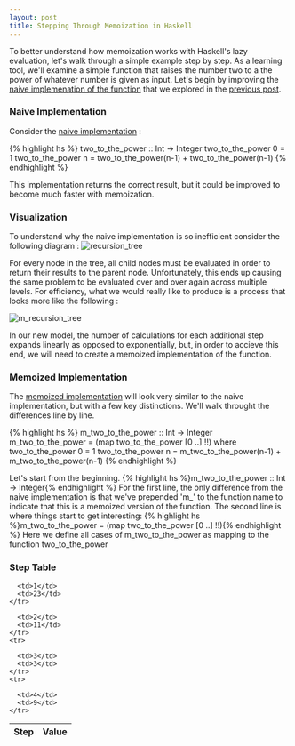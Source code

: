 ```yaml
---
layout: post
title: Stepping Through Memoization in Haskell
---
```


To better understand how memoization works with Haskell's lazy evaluation, let's walk through a simple example step by step. As a learning tool, we'll examine a simple function that raises the number two to a the power of whatever number is given as input. Let's begin by improving the [naive implemenation of the function](https://github.com/jonathanmann/blog_examples/blob/master/recursion_in_haskell/two_to_the_power.hs) that we explored in the [previous post](http://jonathanmann.github.io/2015/02/03/recursion-in-haskell/).

### Naive Implementation

Consider the [naive implementation](https://github.com/jonathanmann/blog_examples/blob/master/recursion_in_haskell/two_to_the_power.hs) :

{% highlight hs %}
two_to_the_power :: Int -> Integer
two_to_the_power 0 = 1
two_to_the_power n = two_to_the_power(n-1) + two_to_the_power(n-1)
{% endhighlight %}

This implementation returns the correct result, but it could be improved to become much faster with memoization.

### Visualization
To understand why the naive implementation is so inefficient consider the following diagram :
![recursion_tree](http://jonathanmann.github.io/public/img/recursion_tree.png)

For every node in the tree, all child nodes must be evaluated in order to return their results to the parent node. Unfortunately, this ends up causing the same problem to be evaluated over and over again across multiple levels. For efficiency, what we would really like to produce is a process that looks more like the following :

![m_recursion_tree](http://jonathanmann.github.io/public/img/m_recursion_tree.png)

In our new model, the number of calculations for each additional step expands linearly as opposed to exponentially, but, in order to accieve this end, we will need to create a memoized implementation of the function.

### Memoized Implementation

The [memoized implementation](https://github.com/jonathanmann/blog_examples/blob/master/memoization_in_haskell/m_two_to_the_power.hs) will look very similar to the naive implementation, but with a few key distinctions. We'll walk throught the differences line by line.

{% highlight hs %}
m_two_to_the_power :: Int -> Integer
m_two_to_the_power = (map two_to_the_power [0 ..] !!)
    where two_to_the_power 0 = 1
          two_to_the_power n = m_two_to_the_power(n-1) + m_two_to_the_power(n-1)
{% endhighlight %}

Let's start from the beginning.
{% highlight hs %}m_two_to_the_power :: Int -> Integer{% endhighlight %}
For the first line, the only difference from the naive implementation is that we've prepended 'm_' to the function name to indicate that this is a memoized version of the function.
The second line is where things start to get interesting:
{% highlight hs %}m_two_to_the_power = (map two_to_the_power [0 ..] !!){% endhighlight %}
Here we define all cases of m_two_to_the_power as mapping to the function two_to_the_power





### Step Table

<table>
  <thead>
    <tr>
      <th>Step</th>
      <th>Value</th>
    </tr>
  </thead>
  <tfoot>
    <tr>

      <td>1</td>
      <td>23</td>
    </tr>
  </tfoot>
  <tbody>
    <tr>

      <td>2</td>
      <td>11</td>
    </tr>
    <tr>

      <td>3</td>
      <td>3</td>
    </tr>
    <tr>

      <td>4</td>
      <td>9</td>
    </tr>
  </tbody>
</table>


